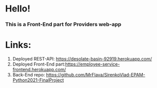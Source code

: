 # Hello!
### This is a Front-End part for Providers web-app
# Links:

1. Deployed REST-API: https://desolate-basin-92919.herokuapp.com/
2. Deployed Front-End part:https://employee-service-frontend.herokuapp.com/
3. Back-End repo: https://github.com/MrFlava/SirenkoVlad-EPAM-Python2021-FinalProject

